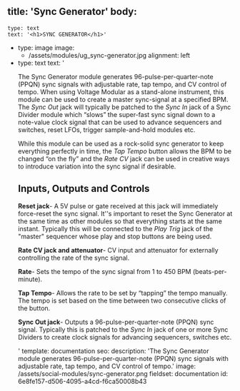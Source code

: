 title: 'Sync Generator'
body:
  -
    type: text
    text: '<h1>SYNC GENERATOR</h1>'
  -
    type: image
    image:
      - /assets/modules/ug_sync-generator.jpg
    alignment: left
  -
    type: text
    text: '<p>The Sync Generator module generates 96-pulse-per-quarter-note (PPQN) sync signals with adjustable rate, tap tempo, and CV control of tempo. When using Voltage Modular as a stand-alone instrument, this module can be used to create a master sync-signal at a specified BPM. The <em>Sync Out</em> jack will typically be patched to the <em>Sync In</em> jack of a Sync Divider module which “slows” the super-fast sync signal down to a note-value clock signal that can be used to advance sequencers and switches, reset LFOs, trigger sample-and-hold modules etc. &nbsp;</p><p>While this module can be used as a rock-solid sync generator to keep everything perfectly in time, the <em>Tap Tempo</em> button allows the BPM to be changed “on the fly” and the <em>Rate CV</em> jack can be used in creative ways to introduce variation into the sync signal if desirable.<br></p><h2><strong>Inputs, Outputs and Controls</strong></h2><p><strong>Reset jack</strong>- A 5V pulse or gate received at this jack will immediately force-reset the sync signal. It''s important to reset the Sync Generator at the same time as other modules so that everything starts at the same instant. Typically this will be connected to the <em>Play Trig</em> jack of the "master" sequencer whose play and stop buttons are being used.</p><p><strong>Rate CV jack and attenuator</strong>- CV input and attenuator for externally controlling the rate of the sync signal.</p><p><strong>Rate</strong>- Sets the tempo of the sync signal from 1 to 450 BPM (beats-per-minute).</p><p><strong>Tap Tempo</strong>- Allows the rate to be set by “tapping” the tempo manually. The tempo is set based on the time between two consecutive clicks of the button.</p><p><strong>Sync Out jack</strong>- Outputs a 96-pulse-per-quarter-note (PPQN) sync signal. Typically this is patched to the <em>Sync In</em> jack of one or more Sync Dividers to create clock signals for advancing sequencers, switches etc.</p>'
template: documentation
seo:
  description: 'The Sync Generator module generates 96-pulse-per-quarter-note (PPQN) sync signals with adjustable rate, tap tempo, and CV control of tempo.'
  image: /assets/social-modules/sync-generator.png
fieldset: documentation
id: 6e8fe157-d506-4095-a4cd-f6ca50008b43
